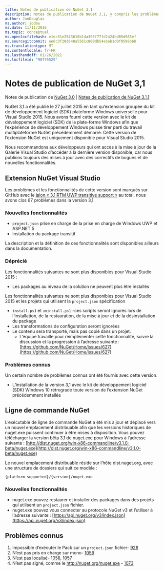 ```yaml
---
title: Notes de publication de NuGet 3,1
description: Notes de publication de NuGet 3,1, y compris les problèmes connus, les correctifs de bogues, les fonctionnalités ajoutées et DCR.
author: JonDouglas
ms.author: jodou
ms.date: 11/11/2016
ms.topic: conceptual
ms.openlocfilehash: e1dc31e2543610b1da395f77fd2424bd85d985ef
ms.sourcegitcommit: ee6c3f203648a5561c809db54ebeb1d0f0598b68
ms.translationtype: MT
ms.contentlocale: fr-FR
ms.lasthandoff: 01/26/2021
ms.locfileid: "98776529"
---
```

# <a name="nuget-31-release-notes"></a>Notes de publication de NuGet 3,1

Notes de publication de [NuGet 3,0](../release-notes/nuget-3.0.0.md)  |  [Notes de publication de NuGet 3.1.1](../release-notes/nuget-3.1.1.md)

NuGet 3,1 a été publié le 27 juillet 2015 en tant qu’extension groupée du kit de développement logiciel (SDK) plateforme Windows universelle pour Visual Studio 2015. Nous avons fourni cette version avec le kit de développement logiciel (SDK) de la plate-forme Windows afin que l’expérience de développement Windows puisse tirer parti du travail multiplateforme NuGet précédemment démarré. Cette version de l’extension NuGet est uniquement disponible pour Visual Studio 2015.

Nous recommandons aux développeurs qui ont accès à la mise à jour de la Galerie Visual Studio d’accéder à la dernière version disponible, car nous publions toujours des mises à jour avec des correctifs de bogues et de nouvelles fonctionnalités.

## <a name="nuget-visual-studio-extension"></a>Extension NuGet Visual Studio

Les problèmes et les fonctionnalités de cette version sont marqués sur GitHub avec le [jalon « 3,1 RTM UWP transitive support »](https://github.com/NuGet/Home/issues?utf8=%E2%9C%93&q=is%3Aclosed+milestone%3A%223.1+RTM+UWP+transitive+support%22+)  au total, nous avons clos 67 problèmes dans la version 3,1.

### <a name="new-features"></a>Nouvelles fonctionnalités

* `project.json` prise en charge de la prise en charge de Windows UWP et ASP.NET 5
* Installation du package transitif

La description et la définition de ces fonctionnalités sont disponibles ailleurs dans la documentation.

### <a name="deprecated"></a>Déprécié

Les fonctionnalités suivantes ne sont plus disponibles pour Visual Studio 2015 :

* Les packages au niveau de la solution ne peuvent plus être installés

Les fonctionnalités suivantes ne sont plus disponibles pour Visual Studio 2015 et les projets qui utilisent la `project.json` spécification

* `install.ps1` et `uninstall.ps1` -ces scripts seront ignorés lors de l’installation, de la restauration, de la mise à jour et de la désinstallation du package
* Les transformations de configuration seront ignorées
* Le contenu sera transporté, mais pas copié dans un projet.
    * L’équipe travaille pour réimplémenter cette fonctionnalité, suivre la discussion et la progression à l’adresse suivante : [https://github.com/NuGet/Home/issues/627](https://github.com/NuGet/Home/issues/627)


### <a name="known-issues"></a>Problèmes connus

Un certain nombre de problèmes connus ont été fournis avec cette version.

* L’installation de la version 3,1 avec le kit de développement logiciel (SDK) Windows 10 rétrograde toute version de l’extension NuGet précédemment installée

## <a name="nuget-command-line"></a>Ligne de commande NuGet

L’exécutable de ligne de commande NuGet a été mis à jour et déplacé vers un nouvel emplacement distribuable afin que les versions historiques de nuget.exe puissent continuer à être mises à disposition.  Vous pouvez télécharger la version bêta 3,1 de nuget.exe pour Windows à l’adresse suivante : [http://dist.nuget.org/win-x86-commandline/v3.1.0-beta/nuget.exe](http://dist.nuget.org/win-x86-commandline/v3.1.0-beta/nuget.exe)

Le nouvel emplacement distribuable réside sur l’hôte dist.nuget.org, avec une structure de dossiers qui suit ce modèle :

```
{platform supported}/{version}/nuget.exe
```

### <a name="new-features"></a>Nouvelles fonctionnalités

* nuget.exe pouvez restaurer et installer des packages dans des projets qui utilisent un `project.json` fichier.
* nuget.exe pouvez vous connecter au protocole NuGet v3 et l’utiliser à l’adresse suivante : [https://api.nuget.org/v3/index.json](https://api.nuget.org/v3/index.json)

## <a name="known-issues"></a>Problèmes connus ##

1.    Impossible d’exécuter le Pack sur un `project.json` fichier- [928](https://github.com/NuGet/Home/issues/928)
2.    N’est pas pris en charge sur mono- [1059](https://github.com/NuGet/Home/issues/1059)
3.    N’est pas localisé- [1058](https://github.com/NuGet/Home/issues/1058),   [1057](https://github.com/NuGet/Home/issues/1057)
4.    N’est pas signé, comme le http://nuget.org/nuget.exe  -  [1073](https://github.com/NuGet/Home/issues/1073)
